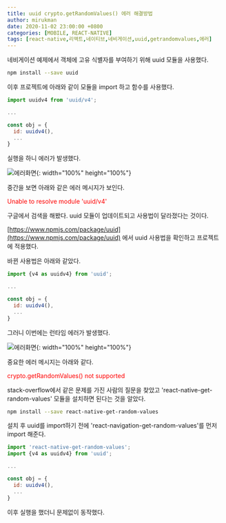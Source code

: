 ```yaml
---
title: uuid crypto.getRandomValues() 에러 해결방법
author: mirukman
date: 2020-11-02 23:00:00 +0800
categories: [MOBILE, REACT-NATIVE]
tags: [react-native,리액트,네이티브,네비게이션,uuid,getrandomvalues,에러]
---
```


네비게이션 예제에서 객체에 고유 식별자를 부여하기 위해 uuid 모듈을 사용했다.

~~~ bash
npm install --save uuid
~~~

이후 프로젝트에 아래와 같이 모듈을 import 하고 함수를 사용했다.

~~~ javascript
import uuidv4 from 'uuid/v4';

...

const obj = {
  id: uuidv4(),
  ...
}
~~~

실행을 하니 에러가 발생했다.

![에러화면](https://mirukman.github.io/images/mobile/react-native/uuid-error/error-view-1.png){: width="100%" height="100%"}

중간을 보면 아래와 같은 에러 메시지가 보인다.

<span style="color:red">Unable to resolve module 'uuid/v4'</span>

구글에서 검색을 해봤다. uuid 모듈이 업데이트되고 사용법이 달라졌다는 것이다.

[https://www.npmjs.com/package/uuid](https://www.npmjs.com/package/uuid) 에서 uuid 사용법을 확인하고 프로젝트에 적용했다.

바뀐 사용법은 아래와 같았다.

~~~ javascript
import {v4 as uuidv4} from 'uuid';

...

const obj = {
  id: uuidv4(),
  ...
}
~~~

그러니 이번에는 런타임 에러가 발생했다.

![에러화면](https://mirukman.github.io/images/mobile/react-native/uuid-error/error-view-2.png){: width="100%" height="100%"}

중요한 에러 메시지는 아래와 같다.

<span style="color:red">crypto.getRandomValues() not supported</span>

stack-overflow에서 같은 문제를 가진 사람의 질문을 찾았고 'react-native-get-random-values' 모듈을 설치하면 된다는 것을 알았다.

~~~ bash
npm install --save react-native-get-random-values
~~~

설치 후 uuid를 import하기 전에 'react-navigation-get-random-values'를 먼저 import 해준다.

~~~ javascript
import 'react-native-get-random-values';
import {v4 as uuidv4} from 'uuid';

...

const obj = {
  id: uuidv4(),
  ...
}
~~~

이후 실행을 했더니 문제없이 동작했다.

